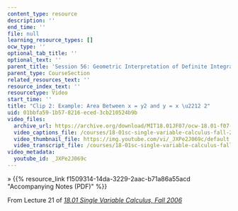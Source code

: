 ```yaml
---
content_type: resource
description: ''
end_time: ''
file: null
learning_resource_types: []
ocw_type: ''
optional_tab_title: ''
optional_text: ''
parent_title: 'Session 56: Geometric Interpretation of Definite Integrals'
parent_type: CourseSection
related_resources_text: ''
resource_index_text: ''
resourcetype: Video
start_time: ''
title: "Clip 2: Example: Area Between x = y2 and y = x \u2212 2"
uid: 01bbfa59-1b57-8216-eced-3cb210524b9b
video_files:
  archive_url: https://archive.org/download/MIT18.01JF07/ocw-18.01-f07-lec21_300k.mp4
  video_captions_file: /courses/18-01sc-single-variable-calculus-fall-2010/ebbb66eeb32353718fbc776a70666882_JXPe2J069c.vtt
  video_thumbnail_file: https://img.youtube.com/vi/_JXPe2J069c/default.jpg
  video_transcript_file: /courses/18-01sc-single-variable-calculus-fall-2010/67b19c10c9a4c39aca777bbed0690395_JXPe2J069c.pdf
video_metadata:
  youtube_id: _JXPe2J069c
---
```


» {{% resource_link f1509314-14da-3229-2aac-b71a86a55acd "Accompanying Notes (PDF)" %}}

From Lecture 21 of [_18.01 Single Variable Calculus, Fall 2006_](/courses/18-01-single-variable-calculus-fall-2006/video_galleries/video-lectures)